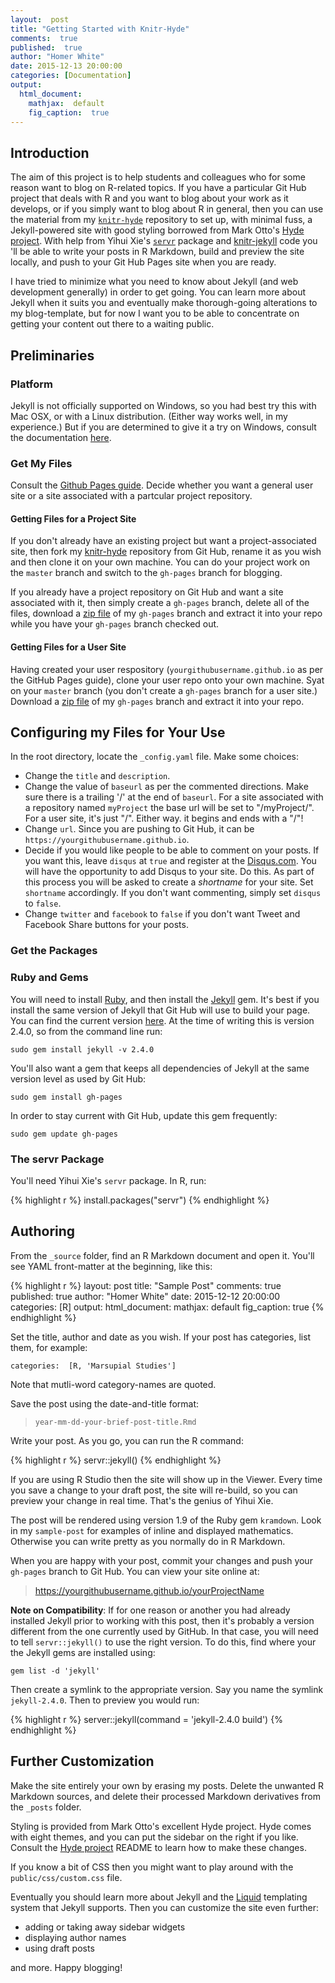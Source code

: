 ```yaml
---
layout:  post
title: "Getting Started with Knitr-Hyde"
comments:  true
published:  true
author: "Homer White"
date: 2015-12-13 20:00:00
categories: [Documentation]
output:
  html_document:
    mathjax:  default
    fig_caption:  true
---
```


## Introduction

The aim of this project is to help students and colleagues who for some reason want to blog on R-related topics.  If you have a particular Git Hub project that deals with R and you want to blog about your work as it develops, or if you simply want to blog about R in general, then you can use the material from my [`knitr-hyde`](https://github.com/homerhanumat/knitr-hyde) repository to set up, with minimal fuss, a Jekyll-powered site with good styling borrowed from Mark Otto's [Hyde project](https://github.com/poole/hyde).  With help from Yihui Xie's [`servr`](https://github.com/yihui/servr) package and [knitr-jekyll](https://github.com/yihui/knitr-jekyll) code you 'll be able to write your posts in R Markdown, build and preview the site locally, and push to your Git Hub Pages site when you are ready.

I have tried to minimize what you need to know about Jekyll (and web development generally) in order to get going.  You can learn more about Jekyll when it suits you and eventually make thorough-going alterations to my blog-template, but for now I want you to be able to concentrate on getting your content out there to a waiting public.

## Preliminaries

### Platform

Jekyll is not officially supported on Windows, so you had best try this with Mac OSX, or with a Linux distribution.  (Either way works well, in my experience.)  But if you are determined to give it a try on Windows, consult the documentation [here](http://jekyllrb.com/docs/windows/).

### Get My Files

Consult the [Github Pages guide](https://pages.github.com/).  Decide whether you want a general user site or a site associated with a partcular project repository.

#### Getting Files for a Project Site

If you don't already have an existing project but want a project-associated site, then fork my [knitr-hyde](https://github.com/homerhanumat/knitr-hyde) repository from Git Hub, rename it as you wish and then clone it on your own machine.  You can do your project work on the `master` branch and switch to the `gh-pages` branch for blogging.

If you already have a project repository on Git Hub and want a site associated with it, then simply create a `gh-pages` branch, delete all of the files, download a [zip file](https://github.com/homerhanumat/knitr-hyde/archive/gh-pages.zip) of my `gh-pages` branch and extract it into your repo while you have your `gh-pages` branch checked out.

#### Getting Files for a User Site

Having created your user respository (`yourgithubusername.github.io` as per the GitHub Pages guide), clone your user repo onto your own machine.  Syat on your `master` branch (you don't create a `gh-pages` branch for a user site.)  Download a [zip file](https://github.com/homerhanumat/knitr-hyde/archive/gh-pages.zip) of my `gh-pages` branch and extract it into your repo.

## Configuring my Files for Your Use

In the root directory, locate the `_config.yaml` file.  Make some choices:

* Change the `title` and `description`.
* Change the value of `baseurl` as per the commented directions.  Make sure there is a trailing '/' at the end of `baseurl`.  For a site associated with a repository named `myProject` the base url will be set to "/myProject/".  For a user site, it's just "/".  Either way. it begins and ends with a "/"!
* Change `url`.  Since you are pushing to Git Hub, it can be `https://yourgithubusername.github.io`.
* Decide if you would like people to be able to comment on your posts.  If you want this, leave `disqus` at `true` and register at the [Disqus.com](https://disqus.com/).  You will have the opportunity to add Disqus to your site.  Do this.  As part of this process you will be asked to create a *shortname* for your site.  Set `shortname` accordingly.  If you don't want commenting, simply set `disqus` to `false`.
* Change `twitter` and `facebook` to `false` if you don't want Tweet and Facebook Share buttons for your posts.

### Get the Packages

### Ruby and Gems

You will need to install [Ruby](https://www.ruby-lang.org/en/downloads/), and then install the [Jekyll](http://jekyllrb.com/) gem.  It's best if you install the same version of Jekyll that Git Hub will use to build your page.  You can find the current version [here](https://pages.github.com/versions/).  At the time of writing this is version 2.4.0, so from the command line run:

```
sudo gem install jekyll -v 2.4.0
```

You'll also want a gem that keeps all dependencies of Jekyll at the same version level as used by Git Hub:

```
sudo gem install gh-pages
```

In order to stay current with Git Hub, update this gem frequently:

```
sudo gem update gh-pages
```

### The servr Package

You'll need Yihui Xie's `servr` package.  In R, run:


{% highlight r %}
install.packages("servr")
{% endhighlight %}



## Authoring

From the `_source` folder, find an R Markdown document and open it.  You'll see YAML front-matter at the beginning, like this:


{% highlight r %}
layout:  post
title: "Sample Post"
comments:  true
published:  true
author: "Homer White"
date: 2015-12-12 20:00:00
categories: [R]
output:
  html_document:
    mathjax:  default
    fig_caption:  true
{% endhighlight %}

Set the title, author and date as you wish.  If your post has categories, list them, for example:

```
categories:  [R, 'Marsupial Studies']
```

Note that mutli-word category-names are quoted.

Save the post using the date-and-title format:

> `year-mm-dd-your-brief-post-title.Rmd`

Write your post.  As you go, you can run the R command:


{% highlight r %}
servr::jekyll()
{% endhighlight %}

If you are using R Studio then the site will show up in the Viewer.  Every time you save a change to your draft post, the site will re-build, so you can preview your change in real time.  That's the genius of Yihui Xie.

The post will be rendered using version 1.9 of the Ruby gem `kramdown`.  Look in my `sample-post` for examples of inline and displayed mathematics.  Otherwise you can write pretty as you normally do in R Markdown.

When you are happy with your post, commit your changes and push your `gh-pages` branch to Git Hub.  You can view your site online at:

> https://yourgithubusername.github.io/yourProjectName

**Note on Compatibility**:  If for one reason or another you had already installed Jekyll prior to working with this post, then it's probably a version different from the one currently used by GitHub.  In that case, you will need to tell `servr::jekyll()` to use the right version.  To do this, find where your the Jekyll gems are installed using:

```
gem list -d 'jekyll'
```

Then create a symlink to the appropriate version.  Say you name the symlink `jekyll-2.4.0`.  Then to preview you would run:


{% highlight r %}
server::jekyll(command = 'jekyll-2.4.0 build')
{% endhighlight %}


## Further Customization

Make the site entirely your own by erasing my posts.  Delete the unwanted R Markdown sources, and delete their processed Markdown derivatives from the `_posts` folder.

Styling is provided from Mark Otto's excellent Hyde project.  Hyde comes with eight themes, and you can put the sidebar on the right if you like.  Consult the [Hyde project](https://github.com/poole/hyde) README to learn how to make these changes.

If you know a bit of CSS then you might want to play around with the  `public/css/custom.css` file.

Eventually you should learn more about Jekyll and the [Liquid](http://liquidmarkup.org/) templating system that Jekyll supports.  Then you can customize the site even further:

* adding or taking away sidebar widgets
* displaying author names
* using draft posts

and more.  Happy blogging!
